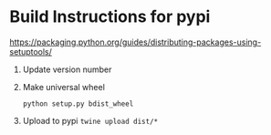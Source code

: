 # Build Instructions for pypi

https://packaging.python.org/guides/distributing-packages-using-setuptools/

1. Update version number

2. Make universal wheel

    `python setup.py bdist_wheel`

3. Upload to pypi
    `twine upload dist/*`

